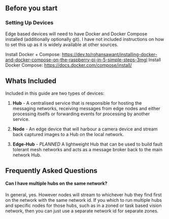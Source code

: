 ## Before you start

### Setting Up Devices

Edge based devices will need to have Docker and Docker Compose installed (additionally optionally git). I have not included instructions on how to set this up as it is widely available at other sources.

Install Docker + Compose: https://dev.to/rohansawant/installing-docker-and-docker-compose-on-the-raspberry-pi-in-5-simple-steps-3mgl
Install Docker Compose: https://docs.docker.com/compose/install/

## Whats Included

Included in this guide are two types of devices:

1. **Hub** - A centralised service that is responsible for hosting the messaging networks, receiving messages from edge nodes and either processing itselfs or forwarding events for processing by another service.

2. **Node** - An edge device that will harbour a camera device and stream back captured images to a Hub on the local network.

3. **Edge-Hub** - _PLANNED_ A lightweight Hub that can be used to build fault tolerant mesh networks and acts as a message broker back to the main network Hub.

## Frequently Asked Questions

#### Can I have multiple hubs on the same network?

In general, yes. However nodes will stream to whichever hub they find first on the network with the same network id. If you which to run multiple hubs and specific nodes for those hubs, such as in a zoned or task based vision network, then you can just use a separate network id for separate zones.
